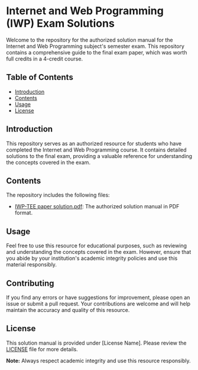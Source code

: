 # Internet and Web Programming (IWP) Exam Solutions

Welcome to the repository for the authorized solution manual for the Internet and Web Programming subject's semester exam. This repository contains a comprehensive guide to the final exam paper, which was worth full credits in a 4-credit course.

## Table of Contents
- [Introduction](#introduction)
- [Contents](#contents)
- [Usage](#usage)
- [License](#license)

## Introduction
This repository serves as an authorized resource for students who have completed the Internet and Web Programming course. It contains detailed solutions to the final exam, providing a valuable reference for understanding the concepts covered in the exam.

## Contents
The repository includes the following files:
- [IWP-TEE paper solution.pdf](https://github.com/Pulkit1822/IWP-Paper-solution/blob/main/IWP-TEE%20paper%20solution.pdf): The authorized solution manual in PDF format.

## Usage
Feel free to use this resource for educational purposes, such as reviewing and understanding the concepts covered in the exam. However, ensure that you abide by your institution's academic integrity policies and use this material responsibly.

## Contributing
If you find any errors or have suggestions for improvement, please open an issue or submit a pull request. Your contributions are welcome and will help maintain the accuracy and quality of this resource.

## License
This solution manual is provided under [License Name]. Please review the [LICENSE](./LICENSE) file for more details.

**Note:** Always respect academic integrity and use this resource responsibly.


